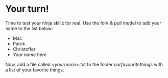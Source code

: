 # Your turn!
Time to test your ninja skillz for real. Use the fork & pull model to add your name to the list below:

 - Mac
 - Patrik
 - Christoffer
 - _Your name here_

Now, add a file called <_yourname_>.txt to the folder _ourfavouritethings_ with a list of your favorite things.
